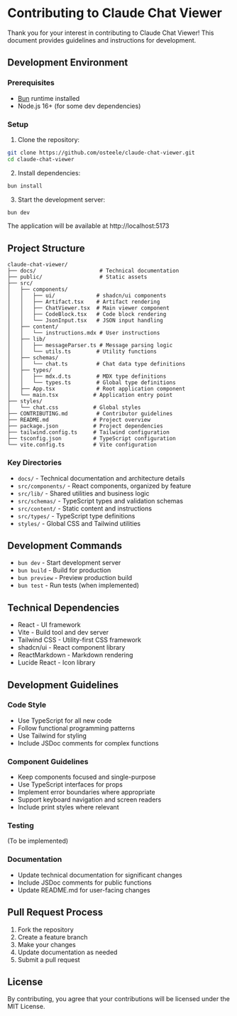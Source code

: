 # Contributing to Claude Chat Viewer

Thank you for your interest in contributing to Claude Chat Viewer! This document provides guidelines and instructions for development.

## Development Environment

### Prerequisites

- [Bun](https://bun.sh/) runtime installed
- Node.js 16+ (for some dev dependencies)

### Setup

1. Clone the repository:
```bash
git clone https://github.com/osteele/claude-chat-viewer.git
cd claude-chat-viewer
```

2. Install dependencies:
```bash
bun install
```

3. Start the development server:
```bash
bun dev
```

The application will be available at http://localhost:5173

## Project Structure

```text
claude-chat-viewer/
├── docs/                    # Technical documentation
├── public/                  # Static assets
├── src/
│   ├── components/
│   │   ├── ui/             # shadcn/ui components
│   │   ├── Artifact.tsx    # Artifact rendering
│   │   ├── ChatViewer.tsx  # Main viewer component
│   │   ├── CodeBlock.tsx   # Code block rendering
│   │   └── JsonInput.tsx   # JSON input handling
│   ├── content/
│   │   └── instructions.mdx # User instructions
│   ├── lib/
│   │   ├── messageParser.ts # Message parsing logic
│   │   └── utils.ts        # Utility functions
│   ├── schemas/
│   │   └── chat.ts         # Chat data type definitions
│   ├── types/
│   │   ├── mdx.d.ts        # MDX type definitions
│   │   └── types.ts        # Global type definitions
│   ├── App.tsx             # Root application component
│   └── main.tsx           # Application entry point
├── styles/
│   └── chat.css           # Global styles
├── CONTRIBUTING.md         # Contributor guidelines
├── README.md              # Project overview
├── package.json           # Project dependencies
├── tailwind.config.ts     # Tailwind configuration
├── tsconfig.json          # TypeScript configuration
└── vite.config.ts         # Vite configuration
```

### Key Directories

- `docs/` - Technical documentation and architecture details
- `src/components/` - React components, organized by feature
- `src/lib/` - Shared utilities and business logic
- `src/schemas/` - TypeScript types and validation schemas
- `src/content/` - Static content and instructions
- `src/types/` - TypeScript type definitions
- `styles/` - Global CSS and Tailwind utilities

## Development Commands

- `bun dev` - Start development server
- `bun build` - Build for production
- `bun preview` - Preview production build
- `bun test` - Run tests (when implemented)

## Technical Dependencies

- React - UI framework
- Vite - Build tool and dev server
- Tailwind CSS - Utility-first CSS framework
- shadcn/ui - React component library
- ReactMarkdown - Markdown rendering
- Lucide React - Icon library

## Development Guidelines

### Code Style

- Use TypeScript for all new code
- Follow functional programming patterns
- Use Tailwind for styling
- Include JSDoc comments for complex functions

### Component Guidelines

- Keep components focused and single-purpose
- Use TypeScript interfaces for props
- Implement error boundaries where appropriate
- Support keyboard navigation and screen readers
- Include print styles where relevant

### Testing

(To be implemented)

### Documentation

- Update technical documentation for significant changes
- Include JSDoc comments for public functions
- Update README.md for user-facing changes

## Pull Request Process

1. Fork the repository
2. Create a feature branch
3. Make your changes
4. Update documentation as needed
5. Submit a pull request

## License

By contributing, you agree that your contributions will be licensed under the MIT License.
